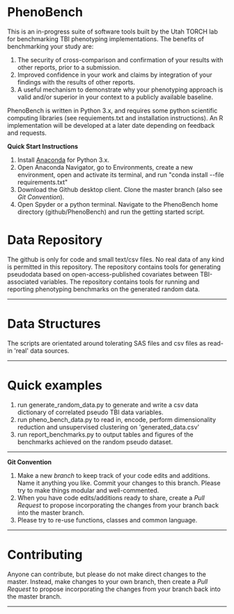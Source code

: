 # PhenoBench

This is an in-progress suite of software tools built by the Utah TORCH lab for benchmarking TBI phenotyping implementations.
The benefits of benchmarking your study are:
1. The security of cross-comparison and confirmation of your results with other reports, prior to a submission.
2. Improved confidence in your work and claims by integration of your findings with the results of other reports.
3. A useful mechanism to demonstrate why your phenotyping approach is valid and/or superior in your context to a publicly available baseline.

PhenoBench is written in Python 3.x, and requires some python scientific computing libraries (see requiements.txt and installation instructions). An R implementation will be developed at a later date depending on feedback and requests.

**Quick Start Instructions**

1. Install [Anaconda](https://www.anaconda.com/download/?lang=en-us) for Python 3.x.
2. Open Anaconda Navigator, go to Environments, create a new environment, open and activate its terminal, and run "conda install --file requirements.txt"
3. Download the Github desktop client. Clone the master branch (also see *Git Convention*).
4. Open Spyder or a python terminal. Navigate to the PhenoBench home directory (github/PhenoBench) and run the getting started script. 

# Data Repository

The github is only for code and small text/csv files. 
No real data of any kind is permitted in this repository.
The repository contains tools for generating pseudodata based on open-access-published covariates between TBI-associated variables.
The repository contains tools for running and reporting phenotyping benchmarks on the generated random data.

------

# Data Structures

The scripts are orientated around tolerating SAS files and csv files as read-in 'real' data sources.

------

# Quick examples

1. run generate_random_data.py to generate and write a csv data dictionary of correlated pseudo TBI data variables.
2. run pheno_bench_data.py to read in, encode, perform dimensionality reduction and unsupervised clustering on 'generated_data.csv'
3. run report_benchmarks.py to output tables and figures of the benchmarks achieved on the random pseudo dataset.

------

**Git Convention**

1. Make a new *branch* to keep track of your code edits and additions. Name it anything you like. Commit your changes to this branch. Please try to make things modular and well-commented.
2. When you have code edits/additions ready to share, create a *Pull Request* to propose incorporating the changes from your branch back into the master branch.
3. Please try to re-use functions, classes and common language.

------

# Contributing

Anyone can contribute, but please do not make direct changes to the master. Instead, make changes to your own branch, then create a *Pull Request* to propose incorporating the changes from your branch back into the master branch.

------
